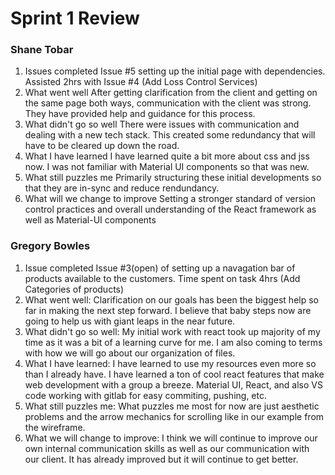 # Sprint 1 Review
### Shane Tobar
1. Issues completed
Issue #5 setting up the initial page with dependencies. Assisted 2hrs with Issue #4 (Add Loss Control Services)
2. What went well
After getting clarification from the client and getting on the same page both ways, communication with the client was strong.
They have provided help and guidance for this process.
3. What didn't go so well
There were issues with communication and dealing with a new tech stack. This created some redundancy that will have to be cleared up down the road.
4. What I have learned
I have learned quite a bit more about css and jss now. I was not familiar with Material UI components so that was new.
5. What still puzzles me
Primarily structuring these initial developments so that they are in-sync and reduce rendundancy.
6. What will we change to improve
Setting a stronger standard of version control practices and overall understanding of the React framework as well as Material-UI components

### Gregory Bowles
1. Issue completed 
Issue #3(open) of setting up a navagation bar of products available to the customers. Time spent on task 4hrs (Add Categories of products)
2. What went well: 
Clarification on our goals has been the biggest help so far in making the next step forward. I believe that baby steps now are going to help us with giant leaps in the near future.
3. What didn't go so well:
My initial work with react took up majority of my time as it was a bit of a learning curve for me. I am also coming to terms with how we will go about our organization of files.
4. What I have learned:
I have learned to use my resources even more so than I already have. I have learned a ton of cool react features that make web development with a group a breeze. Material UI, React, and also VS code working with gitlab for easy commiting, pushing, etc.
5. What still puzzles me:
What puzzles me most for now are just aesthetic problems and the arrow mechanics for scrolling like in our example from the wireframe.
6. What we will change to improve:
I think we will continue to improve our own internal communication skills as well as our communication with our client. It has already improved but it will continue to get better.
